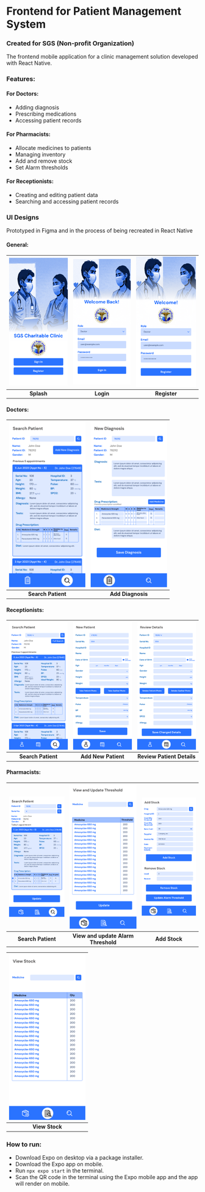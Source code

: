 # Frontend for Patient Management System

### Created for SGS (Non-profit Organization)

The frontend mobile application for a clinic management solution developed with React Native.

### Features:

#### For Doctors:

- Adding diagnosis
- Prescribing medications
- Accessing patient records

#### For Pharmacists:

- Allocate medicines to patients
- Managing inventory
- Add and remove stock
- Set Alarm thresholds

#### For Receptionists:

- Creating and editing patient data
- Searching and accessing patient records

### UI Designs

Prototyped in Figma and in the process of being recreated in React Native

#### General:

| <img src="./ui-images/First screen - all.png" width="200"> | <img src="./ui-images/Login - all.png" width="200"> | <img src="./ui-images/Register - all.png" width="200"> |
| :--------------------------------------------------------: | :-------------------------------------------------: | :----------------------------------------------------: |
|                         **Splash**                         |                      **Login**                      |                      **Register**                      |

#### Doctors:

| <img src="./ui-images/Search Patient Details - doctor.png" width="200"> | <img src="./ui-images/Add Diagnosis - doctor.png" width="200"> |
| :---------------------------------------------------------------------: | :------------------------------------------------------------: |
|                           **Search Patient**                            |                       **Add Diagnosis**                        |

#### Receptionists:

| <img src="./ui-images/Search Patient Details - receptionist.png" width="200"> | <img src="./ui-images/New Patient Details - receptionist.png" width="200"> | <img src="./ui-images/Review patient details - receptionist.png" width="200"> |
| :---------------------------------------------------------------------------: | :------------------------------------------------------------------------: | :---------------------------------------------------------------------------: |
|                              **Search Patient**                               |                            **Add New Patient**                             |                          **Review Patient Details**                           |

#### Pharmacists:

| <img src="./ui-images/Search Patient Details - pharmacist.png" width="200"> | <img src="./ui-images/View and update threshold - pharmacist.png" width="200"> | <img src="./ui-images/Add Stock - pharmacist.png" width="200"> |
| :-------------------------------------------------------------------------: | :----------------------------------------------------------------------------: | :------------------------------------------------------------: |
|                             **Search Patient**                              |                      **View and update Alarm Threshold**                       |                         **Add Stock**                          |

| <img src="./ui-images/View Stock - pharmacist.png" width="200"> |
| :-------------------------------------------------------------: |
|                         **View Stock**                          |

### How to run:

- Download Expo on desktop via a package installer.
- Download the Expo app on mobile.
- Run `npx expo start` in the terminal.
- Scan the QR code in the terminal using the Expo mobile app and the app will render on mobile.
